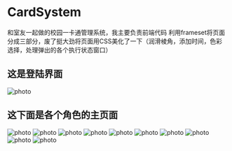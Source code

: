 # CardSystem
和室友一起做的校园一卡通管理系统，我主要负责前端代码
利用frameset将页面分成三部分，废了挺大劲将页面用CSS美化了一下（润滑棱角，添加时间，色彩选择，处理弹出的各个执行状态窗口）

## 这是登陆界面
![photo](https://github.com/icodeajk/CardSystem/raw/master/WebContent/image/11.png)

## 这下面是各个角色的主页面
![photo](https://github.com/icodeajk/CardSystem/raw/master/WebContent/image/1.png)
![photo](https://github.com/icodeajk/CardSystem/raw/master/WebContent/image/2.png)
![photo](https://github.com/icodeajk/CardSystem/raw/master/WebContent/image/3.png)
![photo](https://github.com/icodeajk/CardSystem/raw/master/WebContent/image/4.png)
![photo](https://github.com/icodeajk/CardSystem/raw/master/WebContent/image/5.png)
![photo](https://github.com/icodeajk/CardSystem/raw/master/WebContent/image/6.png)
![photo](https://github.com/icodeajk/CardSystem/raw/master/WebContent/image/7.png)
![photo](https://github.com/icodeajk/CardSystem/raw/master/WebContent/image/8.png)
![photo](https://github.com/icodeajk/CardSystem/raw/master/WebContent/image/9.png)
![photo](https://github.com/icodeajk/CardSystem/raw/master/WebContent/image/10.png)
